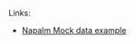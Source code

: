 

Links:

- [Napalm Mock data example](https://github.com/NetAutLabs/topology_with_napalm/tree/main/mocked_napalm_data)

